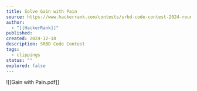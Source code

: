 ```yaml
---
title: Solve Gain with Pain
source: https://www.hackerrank.com/contests/srbd-code-contest-2024-round-1/challenges/gain-with-pain
author:
  - "[[HackerRank]]"
published:
created: 2024-12-18
description: SRBD Code Contest
tags:
  - clippings
status: ""
explored: false
---
```

![[Gain with Pain.pdf]]